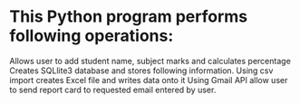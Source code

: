 # This Python program performs following operations:
Allows user to add student name, subject marks and calculates percentage
Creates SQLlite3 database and stores following information.
Using csv import creates Excel file and writes data onto it
Using Gmail API allow user to send report card to requested email entered by user.
